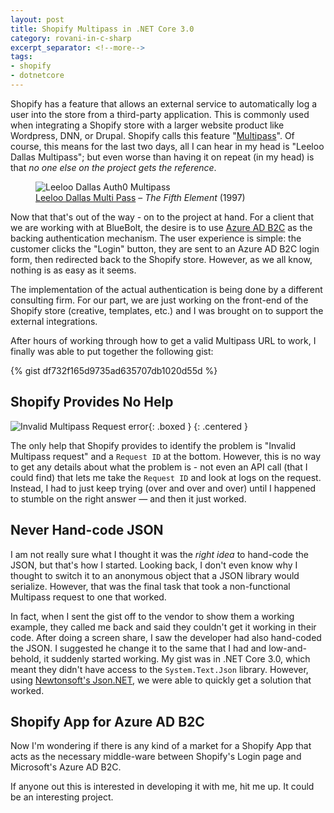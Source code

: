 ```yaml
---
layout: post
title: Shopify Multipass in .NET Core 3.0
category: rovani-in-c-sharp
excerpt_separator: <!--more-->
tags:
- shopify
- dotnetcore
---
```


Shopify has a feature that allows an external service to automatically log a user into the store from a third-party application. This is commonly used when integrating a Shopify store with a larger website product like Wordpress, DNN, or Drupal. Shopify calls this feature "[Multipass](https://help.shopify.com/en/api/reference/plus/multipass)". Of course, this means for the last two days, all I can hear in my head is "Leeloo Dallas Multipass"; but even worse than having it on repeat (in my head) is that _no one else on the project gets the reference_.

<figure>
    <img src="/images/leeloo-dallas-multipass.jpg" alt="Leeloo Dallas Auth0 Multipass" />
    <figcaption>
        <a href="https://www.youtube.com/watch?v=8bF5ft-oOWU">Leeloo Dallas Multi Pass</a> &ndash; <em>The Fifth Element</em> (1997)
    </figcaption>
</figure>

Now that that's out of the way - on to the project at hand. For a client that we are working with at BlueBolt, the desire is to use [Azure AD B2C](https://azure.microsoft.com/en-us/services/active-directory-b2c/) as the backing authentication mechanism. The user experience is simple: the customer clicks the "Login" button, they are sent to an Azure AD B2C login form, then redirected back to the Shopify store. However, as we all know, nothing is as easy as it seems.

<!--more-->

The implementation of the actual authentication is being done by a different consulting firm. For our part, we are just working on the front-end of the Shopify store (creative, templates, etc.) and I was brought on to support the external integrations.

After hours of working through how to get a valid Multipass URL to work, I finally was able to put together the following gist:

{% gist df732f165d9735ad635707db1020d55d %}

## Shopify Provides No Help

![Invalid Multipass Request error](/images/shopify-invalid-multipass-request.png){: .boxed }
{: .centered }

The only help that Shopify provides to identify the problem is "Invalid Multipass request" and a `Request ID` at the bottom. However, this is no way to get any details about what the problem is - not even an API call (that I could find) that lets me take the `Request ID` and look at logs on the request. Instead, I had to just keep trying (over and over and over) until I happened to stumble on the right answer &mdash; and then it just worked.

## Never Hand-code JSON

I am not really sure what I thought it was the _right idea_ to hand-code the JSON, but that's how I started. Looking back, I don't even know why I thought to switch it to an anonymous object that a JSON library would serialize. However, that was the final task that took a non-functional Multipass request to one that worked.

In fact, when I sent the gist off to the vendor to show them a working example, they called me back and said they couldn't get it working in their code. After doing a screen share, I saw the developer had also hand-coded the JSON. I suggested he change it to the same that I had and low-and-behold, it suddenly started working. My gist was in .NET Core 3.0, which meant they didn't have access to the `System.Text.Json` library. However, using [Newtonsoft's Json.NET](https://www.newtonsoft.com/json), we were able to quickly get a solution that worked.

## Shopify App for Azure AD B2C

Now I'm wondering if there is any kind of a market for a Shopify App that acts as the necessary middle-ware between Shopify's Login page and Microsoft's Azure AD B2C.

If anyone out this is interested in developing it with me, hit me up. It could be an interesting project.
